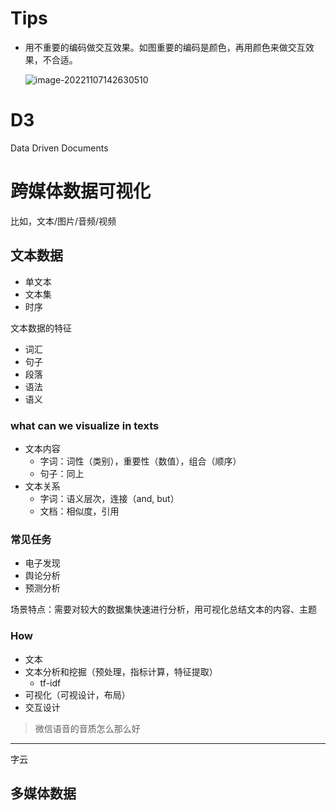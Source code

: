 # Tips

- 用不重要的编码做交互效果。如图重要的编码是颜色，再用颜色来做交互效果，不合适。

  ![image-20221107142630510](C:/Users/16834/Desktop/notebook4/%E6%95%B0%E6%8D%AE%E5%8F%AF%E8%A7%86%E5%8C%96/image-20221107142630510.png)

# D3

Data Driven Documents

# 跨媒体数据可视化

比如，文本/图片/音频/视频

## 文本数据

- 单文本
- 文本集
- 时序

文本数据的特征

- 词汇
- 句子
- 段落
- 语法
- 语义

### what can we visualize in texts

- 文本内容
  - 字词：词性（类别），重要性（数值），组合（顺序）
  - 句子：同上
- 文本关系
  - 字词：语义层次，连接（and, but）
  - 文档：相似度，引用

### 常见任务

- 电子发现
- 舆论分析
- 预测分析

场景特点：需要对较大的数据集快速进行分析，用可视化总结文本的内容、主题

### How

- 文本
- 文本分析和挖掘（预处理，指标计算，特征提取）
  - tf-idf
- 可视化（可视设计，布局）
- 交互设计

> 微信语音的音质怎么那么好

---

字云

## 多媒体数据